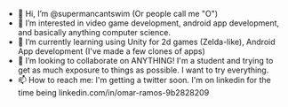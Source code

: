 - 👋 Hi, I’m @supermancantswim (Or people call me "O")
- 👀 I’m interested in video game development, android app development, and basically anything computer science.
- 🌱 I’m currently learning using Unity for 2d games (Zelda-like), Android App development (I've made a few clones of apps)
- 💞️ I’m looking to collaborate on ANYTHING! I'm a student and trying to get as much exposure to things as possible. I want to try everything.
- 📫 How to reach me: I'm getting a twitter soon. I'm on linkedin for the time being linkedin.com/in/omar-ramos-9b2828209

<!---
supermancantswim/supermancantswim is a ✨ special ✨ repository because its `README.md` (this file) appears on your GitHub profile.
You can click the Preview link to take a look at your changes.
--->
